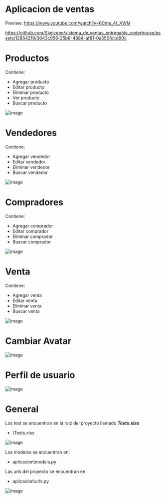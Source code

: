 # Aplicacion de ventas

Preview: https://www.youtube.com/watch?v=6Cme_4f_XWM

https://github.com/Skeiceee/sistema_de_ventas_entregable_coderhouse/assets/12854219/0043c956-25b8-4684-af81-0a550fdcd90c

# Productos

Contiene:
  * Agregar producto
  * Editar producto
  * Eliminar producto
  * Ver producto
  * Buscar producto

![image](https://github.com/Skeiceee/sistema_de_ventas_entregable_coderhouse/assets/12854219/8a489d00-48e6-473c-b035-a2257740a6f5)

# Vendedores

Contiene:
  * Agregar vendedor
  * Editar vendedor
  * Eliminar vendedor
  * Buscar vendedor

![image](https://github.com/Skeiceee/sistema_de_ventas_entregable_coderhouse/assets/12854219/09d58d1e-41a0-4eaf-ac36-735741ebbf4c)

# Compradores 

Contiene:
  * Agregar comprador
  * Editar comprador
  * Eliminar comprador
  * Buscar comprador

![image](https://github.com/Skeiceee/sistema_de_ventas_entregable_coderhouse/assets/12854219/4375bb18-03dc-46a5-a7ba-5c9239986e04)

# Venta

Contiene:
  * Agregar venta
  * Editar venta
  * Eliminar venta
  * Buscar venta

![image](https://github.com/Skeiceee/sistema_de_ventas_entregable_coderhouse/assets/12854219/81cd9745-fee2-4205-b961-368ab6c39d34)

# Cambiar Avatar

![image](https://github.com/Skeiceee/sistema_de_ventas_entregable_coderhouse/assets/12854219/6f285220-3c99-4242-a6f8-83de4f1ad7b6)

# Perfil de usuario

![image](https://github.com/Skeiceee/sistema_de_ventas_entregable_coderhouse/assets/12854219/0f1e0582-8766-49f8-9107-794254aafd86)


# General

Los test se encuentran en la raiz del proyecto llamado ***Tests.xlsx***
  * \Tests.xlsx

![image](https://github.com/Skeiceee/sistema_de_ventas_entregable_coderhouse/assets/12854219/ce7f2641-d647-4f0d-9bbe-0f2207675975)

Los modelos se encuentran en:
  * aplicacion\models.py

Las urls del proyecto se encuentran en:
  * aplicacion\urls.py

![image](https://github.com/Skeiceee/sistema_de_ventas_entregable_coderhouse/assets/12854219/bb6dc532-000e-4548-a68c-ac7735f86cbe)
